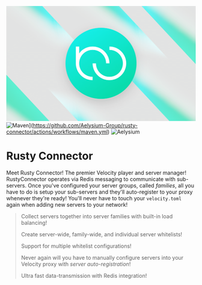![Aelysium Wordmark Image](https://github.com/Aelysium-Group/.github/blob/main/images/logo-color-background.png?raw=true)
![Maven](https://github.com/Aelysium-Group/rusty-connector/actions/workflows/maven.yml/badge.svg?branch=main)](https://github.com/Aelysium-Group/rusty-connector/actions/workflows/maven.yml)
![Aelysium](https://badgen.net/discord/members/jAZkAXf7zT)
# Rusty Connector
Meet Rusty Connector! The premier Velocity player and server manager!
RustyConnector operates via Redis messaging to communicate with sub-servers. Once you've configured your server groups, called *families*, all you have to do is setup your sub-servers and they'll auto-register to your proxy whenever they're ready! You'll never have to touch your `velocity.toml` again when adding new servers to your network!

> Collect servers together into server families with built-in load balancing!
> 
> Create server-wide, family-wide, and individual server whitelists!
> 
> Support for multiple whitelist configurations!
> 
> Never again will you have to manually configure servers into your Velocity proxy with *server auto-registration*!
> 
> Ultra fast data-transmission with Redis integration!
